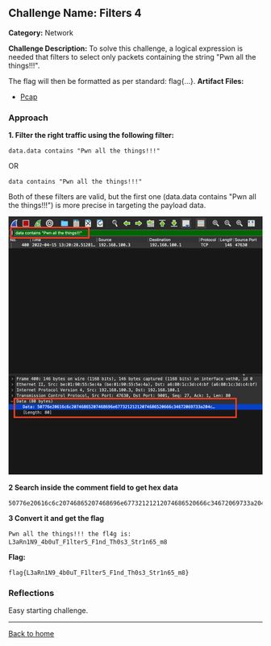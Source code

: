 ## Challenge Name: Filters 4
**Category:** Network

**Challenge Description:** 
To solve this challenge, a logical expression is needed that filters to select only packets containing the string "Pwn all the things!!!".

The flag will then be formatted as per standard: flag{...}.
**Artifact Files:**
* [Pcap](/olicyber-training/network/03-Filters-1/artifacts/nw-intro03.pcapng)

### Approach

**1. Filter the right traffic using the following filter:**
```
data.data contains "Pwn all the things!!!"
```
OR
```
data contains "Pwn all the things!!!"
```
Both of these filters are valid, but the first one (data.data contains "Pwn all the things!!!") is more precise in targeting the payload data.

![img](</olicyber-training/network/06-Filters-4/images/img1.png>)

**2 Search inside the comment field to get hex data**

```
50776e20616c6c20746865207468696e67732121212074686520666c34672069733a204c3361526e314e395f34623075545f46316c746572355f46316e645f54683073335f537472316e36355f6d380a
```

**3 Convert it and get the flag**

```
Pwn all the things!!! the fl4g is: L3aRn1N9_4b0uT_F1lter5_F1nd_Th0s3_Str1n65_m8
```

**Flag:**
```
flag{L3aRn1N9_4b0uT_F1lter5_F1nd_Th0s3_Str1n65_m8}
```


### Reflections
Easy starting challenge.
  

---
<a href="/olicyber-training/main.md" class="btn">Back to home</a>
